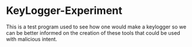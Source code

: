 # KeyLogger-Experiment
This is a test program used to see how one would make a keylogger so we can be better informed on the creation of these tools that could be used with malicious intent.

